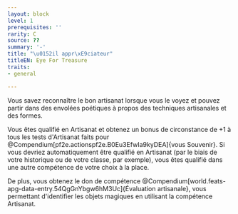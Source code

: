 ```yaml
---
layout: block
level: 1
prerequisites: ''
rarity: C
source: ??
summary: '-'
title: "\u0152il appr\xE9ciateur"
titleEN: Eye For Treasure
traits:
- general

---
```


<p>Vous savez reconnaître le bon artisanat lorsque vous le voyez et pouvez partir dans des envolées poétiques à propos des techniques artisanales et des formes.</p>
<p>Vous êtes qualifié en Artisanat et obtenez un bonus de circonstance de +1 à tous les tests d'Artisanat faits pour @Compendium[pf2e.actionspf2e.B0Eu3EfwIa9kyDEA]{vous Souvenir}. Si vous devriez automatiquement être qualifié en Artisanat (par le biais de votre historique ou de votre classe, par exemple), vous êtes qualifié dans une autre compétence de votre choix à la place.</p>
<p>De plus, vous obtenez le don de compétence @Compendium[world.feats-apg-data-entry.54QgGnYbgw6hM3Uc]{Évaluation artisanale}, vous permettant d'identifier les objets magiques en utilisant la compétence Artisanat.</p>